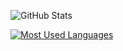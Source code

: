 ![GitHub Stats](https://github-readme-stats.vercel.app/api?username=Lumm1t&count_private=true&include_all_commits=true&show_icons=true&custom_title=GitHub%20Stats)

[![Most Used Languages](https://github-readme-stats.vercel.app/api/top-langs/?username=Lumm1t&layout=compact&langs_count=3)](https://github.com/anuraghazra/github-readme-stats)
